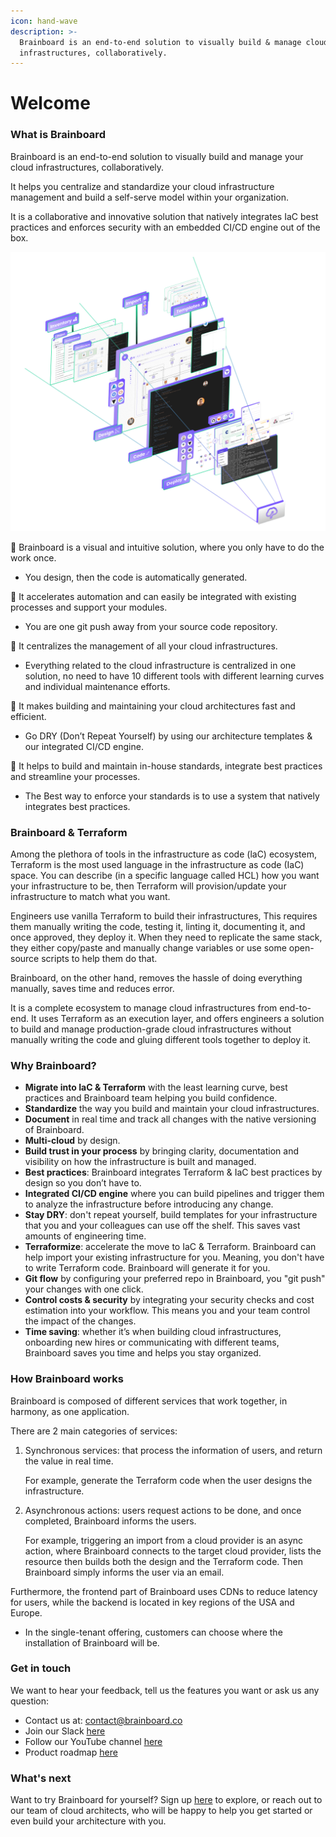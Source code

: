 ```yaml
---
icon: hand-wave
description: >-
  Brainboard is an end-to-end solution to visually build & manage cloud
  infrastructures, collaboratively.
---
```


# Welcome

### What is Brainboard

Brainboard is an end-to-end solution to visually build and manage your cloud infrastructures, collaboratively.

It helps you centralize and standardize your cloud infrastructure management and build a self-serve model within your organization.

It is a collaborative and innovative solution that natively integrates IaC best practices and enforces security with an embedded CI/CD engine out of the box.

![brainboard-view](.gitbook/assets/brainboard-view.png)

📌 Brainboard is a visual and intuitive solution, where you only have to do the work once.

* You design, then the code is automatically generated.

📌 It accelerates automation and can easily be integrated with existing processes and support your modules.

* You are one git push away from your source code repository.

📌 It centralizes the management of all your cloud infrastructures.

* Everything related to the cloud infrastructure is centralized in one solution, no need to have 10 different tools with different learning curves and individual maintenance efforts.

📌 It makes building and maintaining your cloud architectures fast and efficient.

* Go DRY (Don’t Repeat Yourself) by using our architecture templates & our integrated CI/CD engine.

📌 It helps to build and maintain in-house standards, integrate best practices and streamline your processes.

* The Best way to enforce your standards is to use a system that natively integrates best practices.

### Brainboard & Terraform

Among the plethora of tools in the infrastructure as code (laC) ecosystem, Terraform is the most used language in the infrastructure as code (IaC) space. You can describe (in a specific language called HCL) how you want your infrastructure to be, then Terraform will provision/update your infrastructure to match what you want.

Engineers use vanilla Terraform to build their infrastructures, This requires them manually writing the code, testing it, linting it, documenting it, and once approved, they deploy it. When they need to replicate the same stack, they either copy/paste and manually change variables or use some open-source scripts to help them do that.

Brainboard, on the other hand, removes the hassle of doing everything manually, saves time and reduces error.

It is a complete ecosystem to manage cloud infrastructures from end-to-end. It uses Terraform as an execution layer, and offers engineers a solution to build and manage production-grade cloud infrastructures without manually writing the code and gluing different tools together to deploy it.

### Why Brainboard?

* **Migrate into IaC & Terraform** with the least learning curve, best practices and Brainboard team helping you build confidence.
* **Standardize** the way you build and maintain your cloud infrastructures.
* **Document** in real time and track all changes with the native versioning of Brainboard.
* **Multi-cloud** by design.
* **Build trust in your process** by bringing clarity, documentation and visibility on how the infrastructure is built and managed.
* **Best practices**: Brainboard integrates Terraform & IaC best practices by design so you don’t have to.
* **Integrated CI/CD engine** where you can build pipelines and trigger them to analyze the infrastructure before introducing any change.
* **Stay DRY**: don't repeat yourself, build templates for your infrastructure that you and your colleagues can use off the shelf. This saves vast amounts of engineering time.
* **Terraformize**: accelerate the move to IaC & Terraform. Brainboard can help import your existing infrastructure for you. Meaning, you don't have to write Terraform code. Brainboard will generate it for you.
* **Git flow** by configuring your preferred repo in Brainboard, you "git push" your changes with one click.
* **Control costs & security** by integrating your security checks and cost estimation into your workflow. This means you and your team control the impact of the changes.
* **Time saving**: whether it’s when building cloud infrastructures, onboarding new hires or communicating with different teams, Brainboard saves you time and helps you stay organized.

### How Brainboard works

Brainboard is composed of different services that work together, in harmony, as one application.

There are 2 main categories of services:

1.  Synchronous services: that process the information of users, and return the value in real time.

    For example, generate the Terraform code when the user designs the infrastructure.
2.  Asynchronous actions: users request actions to be done, and once completed, Brainboard informs the users.

    For example, triggering an import from a cloud provider is an async action, where Brainboard connects to the target cloud provider, lists the resource then builds both the design and the Terraform code. Then Brainboard simply informs the user via an email.

Furthermore, the frontend part of Brainboard uses CDNs to reduce latency for users, while the backend is located in key regions of the USA and Europe.

* In the single-tenant offering, customers can choose where the installation of Brainboard will be.

### Get in touch

We want to hear your feedback, tell us the features you want or ask us any question:

* Contact us at: contact@brainboard.co
* Join our Slack [here](https://brainboard-community.slack.com/join/shared\_invite/zt-eo44d2fr-a5h0oNodNhHvK3hOuCQKSQ#/)
* Follow our YouTube channel [here](https://www.youtube.com/channel/UCB0DLhFEgta83U62mQzxGPg)
* Product roadmap [here](https://roadmap.brainboard.co/roadmap)

### What's next

Want to try Brainboard for yourself? Sign up [here](http://app.brainboard.co/register) to explore, or reach out to our team of cloud architects, who will be happy to help you get started or even build your architecture with you.
